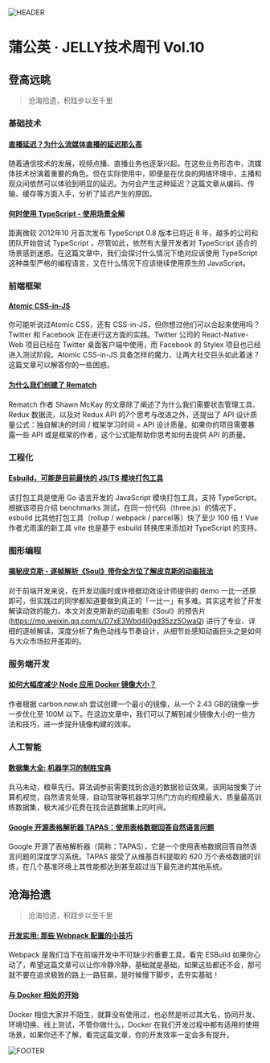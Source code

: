 ![HEADER](http://img20.360buyimg.com/ling/jfs/t1/129438/13/3860/205943/5ed5f548E894ffa6f/4a0e23a2849723b9.jpg)

# 蒲公英 · JELLY技术周刊 Vol.10

## 登高远眺

> 沧海拾遗，积跬步以至千里

### 基础技术

#### [直播延迟？为什么流媒体直播的延迟那么高](http://3.cn/100gL-uYF)

随着通信技术的发展，视频点播、直播业务也逐渐兴起。在这些业务形态中，流媒体技术扮演着重要的角色。但在实际使用中，即便是在优良的网络环境中，主播和观众间依然可以体验到明显的延迟。为何会产生这种延迟？这篇文章从编码、传输、缓存等方面入手，分析了延迟产生的原因。

#### [何时使用 TypeScript - 使用场景全解](http://3.cn/-100gLt6t)

距离微软 2012年10 月首次发布 TypeScript  0.8 版本已将近 8 年，越多的公司和团队开始尝试 TypeScript ，尽管如此，依然有大量开发者对 TypeScript 适合的场景感到迷惑。在这篇文章中，我们会探讨什么情况下绝对应该使用 TypeScript 这种类型严格的编程语言，又在什么情况下应该继续使用原生的 JavaScript。

### 前端框架

#### [Atomic CSS-in-JS](http://3.cn/100gLsQ-x)

你可能听说过Atomic CSS，还有 CSS-in-JS，但你想过他们可以合起来使用吗？Twitter 和 Facebook 正在进行这方面的实践。Twitter 公司的 React-Native-Web 项目已经在 Twitter 桌面客户端中使用，而 Facebook 的 Stylex 项目也已经进入测试阶段。Atomic CSS-in-JS 具备怎样的魔力，让两大社交巨头如此着迷？这篇文章可以解答你的一些困惑。

#### [为什么我们创建了 Rematch](http://3.cn/10-0gLu0W)

Rematch 作者 Shawn McKay 的文章除了阐述了为什么我们需要状态管理工具、Redux 数据流，以及对 Redux API 的7个思考与改进之外，还提出了 API 设计质量公式：独自解决的时间 / 框架学习时间 = API 设计质量。如果你的项目需要暴露一些 API 或是框架的作者，这个公式能帮助你思考如何去提供 API 的质量。

### 工程化

#### [Esbuild，可能是目前最快的 JS/TS 模块打包工具](http://3.cn/100g-LsAM)

该打包工具是使用 Go 语言开发的 JavaScript 模块打包工具，支持 TypeScript。根据该项目介绍 benchmarks 测试，在同一份代码（three.js）的情况下，esbuild 比其他打包工具（rollup / webpack / parcel等）快了至少 100 倍！Vue 作者尤雨溪的新工具 vite 也是基于 esbuild 转换库来添加对 TypeScript 的支持。

### 图形编程

#### [揭秘皮克斯 - 逐帧解析《Soul》带你全方位了解皮克斯的动画技法](http://3.cn/100g-Lt6s)

对于前端开发来说，在开发动画时或许根据动效设计师提供的 demo 一比一还原即可，但实践过的同学都知道要做到真正的「一比一」有多难。其实这考验了开发解读动效的能力。本文对皮克斯新的动画电影《Soul》的预告片 (https://mp.weixin.qq.com/s/D7xE3Wbd4I0gd35zz5OwaQ) 进行了专业、详细的逐帧解读，深度分析了角色动线与节奏设计，从细节处感知动画巨头之是如何与大众市场拉开差距的。

### 服务端开发

#### [如何大幅度减少 Node 应用 Docker 镜像大小？](http://3.cn/100gLsA-N)

作者根据 carbon.now.sh 尝试创建一个最小的镜像，从一个 2.43 GB的镜像一步一步优化至 100M 以下。在这边文章中，我们可以了解到减少镜像大小的一些方法和技巧，进一步提升镜像构建的效率。

### 人工智能

#### [数据集大全: 机器学习的制胜宝典](http://3.cn/1-00gLuYE)

兵马未动，粮草先行。算法调参前需要找到合适的数据验证效果。该网站搜集了计算机视觉，自然语言处理，自动驾驶等机器学习热门方向的规模最大、质量最高训练数据集，极大减少花费在找合适数据集上的时间。

#### [Google 开源表格解析器 TAPAS：使用表格数据回答自然语言问题](http://3.cn/10-0gLtBg)

Google 开源了表格解析器（简称：TAPAS），它是一个使用表格数据回答自然语言问题的深度学习系统。TAPAS 接受了从维基百科提取的 620 万个表格数据的训练，在几个基准环境上其性能都达到甚至超过当下最先进的其他系统。

## 沧海拾遗

> 沧海拾遗，积跬步以至千里

#### [开发实用: 那些 Webpack 配置的小技巧](http://3.cn/100-gLt6u)

Webpack 是我们当下在前端开发中不可缺少的重要工具，看完 ESBuild 如果你心动了，希望这篇文章可以让你冷静冷静，基础就是基础，如果这些都还不会，那可就不要在追求极致的路上一路狂飙，是时候慢下脚步，去夯实基础！

#### [与 Docker 相处的开始](http://3.cn/100-gLtlS)

Docker 相信大家并不陌生，就算没有使用过，也必然是听过其大名，协同开发、环境切换、线上测试，不管你做什么，Docker 在我们开发过程中都有适用的使用场景，如果你还不了解，看完这篇文章，你的开发效率一定会多有提升。

![FOOTER](https://img20.360buyimg.com/ling/jfs/t1/93326/34/18555/167361/5e946665E13c912ae/9a8405dd8be2dad4.jpg)